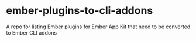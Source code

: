 # ember-plugins-to-cli-addons
A repo for listing Ember plugins for Ember App Kit that need to be converted to Ember CLI addons
